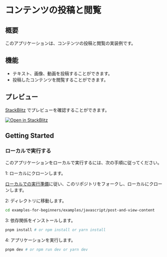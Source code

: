 # コンテンツの投稿と閲覧

## 概要

このアプリケーションは、コンテンツの投稿と閲覧の実装例です。

## 機能

- テキスト、画像、動画を投稿することができます。
- 投稿したコンテンツを閲覧することができます。

## プレビュー

[StackBlitz](http://stackblitz.com/) でプレビューを確認することができます。

[![Open in StackBlitz](https://developer.stackblitz.com/img/open_in_stackblitz.svg)](https://stackblitz.com/github/kenijkawada/examples-for-beginners/tree/main/examples/javascript/post-and-view-content)

## Getting Started

### ローカルで実行する

このアプリケーションをローカルで実行するには、次の手順に従ってください。

1: ローカルにクローンします。

[ローカルでの実行準備](/README.md#ローカルでの実行準備)に従い、このリポジトリをフォークし、ローカルにクローンします。

2: ディレクトリに移動します。

```bash
cd examples-for-beginners/examples/javascript/post-and-view-content
```

3: 依存関係をインストールします。

```bash
pnpm install # or npm install or yarn install
```

4: アプリケーションを実行します。

```bash
pnpm dev # or npm run dev or yarn dev
```
